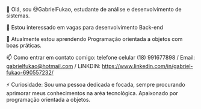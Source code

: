 👋 Olá, sou @GabrielFukao, estudante de análise e desenvolvimento de sistemas.

👀 Estou interessado em vagas para desenvolvimento Back-end

🌱 Atualmente estou aprendendo Programação orientada a objetos com boas práticas.

📫 Como entrar em contato comigo: telefone celular (18) 991677898 / Email: gabrielfukao@hotmail.com / LINKDIN: https://www.linkedin.com/in/gabriel-fukao-690557232/

⚡ Curiosidade: Sou uma pessoa dedicada e focada, sempre procurando aprimorar meus conhecimentos na aréa tecnológica. Apaixonado por programação orientada a objetos.
